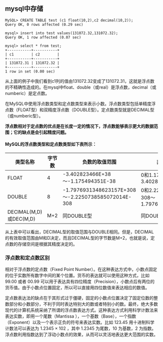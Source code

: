 ## mysql中存储

```mysql
MySQL> CREATE TABLE test (c1 float(10,2),c2 decimal(10,2));
Query OK, 0 rows affected (0.29 sec)

mysql> insert into test values(131072.32,131072.32);
Query OK, 1 row affected (0.07 sec)

mysql> select * from test;
+-----------+-----------+
| c1        | c2        |
+-----------+-----------+
| 131072.31 | 131072.32 |
+-----------+-----------+
1 row in set (0.00 sec)
```

从上面的例子中我们看到c1列的值由131072.32变成了131072.31，这就是浮点数的不精确性造成的。在mysql中float、double（或real）是浮点数，decimal（或numberic）是定点数。

在MySQL中使用浮点数类型和定点数类型来表示小数。浮点数类型包括单精度浮点数（FLOAT型）和双精度浮点数（DOUBLE型）。定点数类型就是DECIMAL型（或numberic型）。

**浮点数相对于定点数的优点是在长度一定的情况下，浮点数能够表示更大的数据范围；它的缺点是会引起精度问题。**

#### MySQL的浮点数类型和定点数类型如下表所示：

|类型名称|字节数|负数的取值范围|非负数的取值范围|
|---|---|---|---|
|FLOAT	|4	|-3.402823466E+38～-1.175494351E-38	|0和1.175494351E-38～3.402823466E+38|
|DOUBLE	|8	|-1.7976931348623157E+308～-2.2250738585072014E-308	|0和2.2250738585072014E-308～1.7976931348623157E+308|
|DECIMAL(M,D)或DEC(M,D)	|M+2	|同DOUBLE型	|同DOUBLE型|
从上表中可以看出，DECIMAL型的取值范围与DOUBLE相同。但是，DECIMAL的有效取值范围由M和D决定，而且DECIMAL型的字节数是M+2，也就是说，定点数的存储空间是根据其精度决定的。

### 浮点数和定点数区别
相对于浮点数的定点数（Fixed Point Number）。在这种表达方式中，小数点固定的位于实数所有数字中间的某个位置。货币的表达就可以使用这种方式，比如 99.00 或者 00.99 可以用于表达具有四位精度（Precision），小数点后有两位的货币值。由于小数点位置固定，所以可以直接用四位数值来表达相应的数值。

定点数表达法的缺点在于其形式过于僵硬，固定的小数点位置决定了固定位数的整数部分和小数部分，不利于同时表达特别大的数或者特别小的数。最终，绝大多数现代的计算机系统采纳了所谓的浮点数表达方式。这种表达方式利用科学计数法来表达实数，即用一个尾数（Mantissa ），一个基数（Base），一个指数（Exponent）以及一个表示正负的符号来表达实数。比如 123.45 用十进制科学计数法可以表达为 1.2345 × 102 ，其中 1.2345 为尾数，10 为基数，2 为指数。浮点数利用指数达到了浮动小数点的效果，从而可以灵活地表达更大范围的实数。
